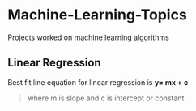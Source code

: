 # Machine-Learning-Topics
Projects worked on machine learning algorithms

## Linear Regression 

Best fit line equation for linear regression is **y= mx + c**
>where m is slope and c is intercept or constant
